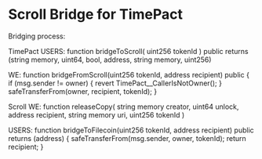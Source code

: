 # Scroll Bridge for TimePact

Bridging process:

TimePact
USERS: function bridgeToScroll(
        uint256 tokenId
    ) public returns (string memory, uint64, bool, address, string memory, uint256)

WE: function bridgeFromScroll(uint256 tokenId, address recipient) public {
        if (msg.sender != owner) {
            revert TimePact__CallerIsNotOwner();
        }
        safeTransferFrom(owner, recipient, tokenId);
    }

Scroll
WE: function releaseCopy(
        string memory creator,
        uint64 unlock,
        address recipient,
        string memory uri,
        uint256 tokenId
    ) 

USERS: function bridgeToFilecoin(uint256 tokenId, address recipient) public returns (address) {
        safeTransferFrom(msg.sender, owner, tokenId);
        return recipient;
    }
